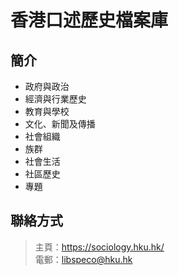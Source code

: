 # 香港口述歷史檔案庫
## 簡介
- 政府與政治
- 經濟與行業歷史
- 教育與學校
- 文化、新聞及傳播
- 社會組織
- 族群
- 社會生活
- 社區歷史
- 專題

## 聯絡方式
> 主頁：<https://sociology.hku.hk/>  
> 電郵：<libspeco@hku.hk>
